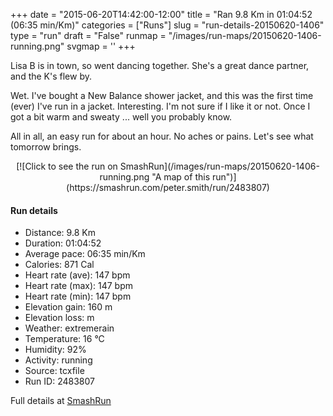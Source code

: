 +++
date = "2015-06-20T14:42:00-12:00"
title = "Ran 9.8 Km in 01:04:52 (06:35 min/Km)"
categories = ["Runs"]
slug = "run-details-20150620-1406"
type = "run"
draft = "False"
runmap = "/images/run-maps/20150620-1406-running.png"
svgmap = '<polyline points="76 100, 80 96, 82 91, 84 89, 84 83, 75 82, 73 70, 78 60, 81 58, 82 57, 83 51, 89 40, 86 36, 89 30, 84 27, 86 18, 88 14, 92 14, 95 11, 91 9, 57 0, 54 3, 52 12, 50 15, 45 15, 45 19, 44 19, 38 17, 34 23, 28 21, 17 35, 7 35, 6 42, 13 63, 18 75, 28 81, 38 85, 61 79, 66 76, 73 69, 81 59, 86 48, 89 44, 90 40, 90 41, 88 41, 89 45, 84 54, 77 61, 73 69, 74 80, 69 81, 72 88, 81 90, 77 100">'
+++

Lisa B is in town, so went dancing together. She's a great dance partner, and the K's flew by. 

Wet. I've bought a New Balance shower jacket, and this was the first time (ever) I've run in a jacket. Interesting. I'm not sure if I like it or not. Once I got a bit warm and sweaty ... well you probably know. 

All in all, an easy run for about an hour. No aches or pains. Let's see what tomorrow brings. 



<!--more-->

<center>
[![Click to see the run on SmashRun](/images/run-maps/20150620-1406-running.png "A map of this run")](https://smashrun.com/peter.smith/run/2483807)
</center>

#### Run details

* Distance: 9.8 Km
* Duration: 01:04:52
* Average pace: 06:35 min/Km
* Calories: 871 Cal
* Heart rate (ave): 147 bpm
* Heart rate (max): 147 bpm
* Heart rate (min): 147 bpm
* Elevation gain: 160 m
* Elevation loss:  m
* Weather: extremerain
* Temperature: 16 &deg;C
* Humidity: 92%
* Activity: running
* Source: tcxfile
* Run ID: 2483807

Full details at [SmashRun](https://smashrun.com/peter.smith/run/2483807)